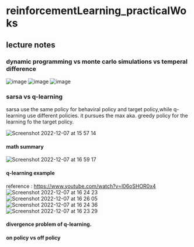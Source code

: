 # reinforcementLearning_practicalWoks

## lecture notes 

### dynamic programming vs monte carlo simulations vs temperal difference 
![image](https://user-images.githubusercontent.com/91216581/206213936-43cf218f-e40f-4d46-8dff-90b8db5a0285.png)
![image](https://user-images.githubusercontent.com/91216581/206213954-02652d2d-4ec5-4832-afcb-32e268d3e30b.png)
![image](https://user-images.githubusercontent.com/91216581/206213963-91a8a3e6-0f1d-445e-bbd1-f9c30a5cfb16.png)


### sarsa vs q-learning

sarsa use the same policy for behaviral policy and target policy,while q-learning use different policies. it pursues the max aka. greedy policy for the learning fo the target policy.

![Screenshot 2022-12-07 at 15 57 14](https://user-images.githubusercontent.com/91216581/206212700-45861640-66e6-4bd3-837d-9d3f7dc4a107.png)
#### math summary
![Screenshot 2022-12-07 at 16 59 17](https://user-images.githubusercontent.com/91216581/206228142-c93da78c-b605-4f6a-88eb-d029c4bae18f.png)

#### q-learning example
reference : https://www.youtube.com/watch?v=l06oSHOR0x4
![Screenshot 2022-12-07 at 16 24 23](https://user-images.githubusercontent.com/91216581/206219548-edf582c6-a981-4375-a263-4dff8bfe9070.png)
![Screenshot 2022-12-07 at 16 26 05](https://user-images.githubusercontent.com/91216581/206219962-e24d364f-e662-4d55-b647-b95349883f41.png)
![Screenshot 2022-12-07 at 16 24 36](https://user-images.githubusercontent.com/91216581/206219600-2e235a4a-597d-4d4a-842f-629dcde7533f.png)
![Screenshot 2022-12-07 at 16 23 29](https://user-images.githubusercontent.com/91216581/206219374-4754ffad-31d1-4adf-b843-a154f297f3f4.png)

#### divergence problem of q-learning.
#### on policy vs off policy
